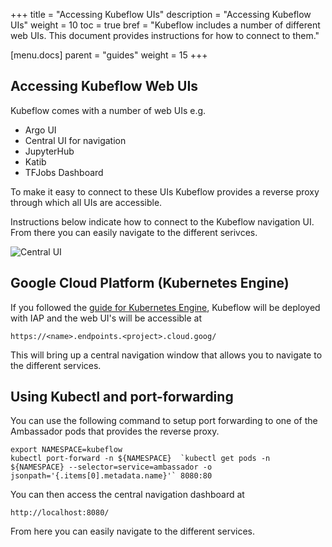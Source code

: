 +++
title = "Accessing Kubeflow UIs"
description = "Accessing Kubeflow UIs"
weight = 10
toc = true
bref = "Kubeflow includes a number of different web UIs. This document provides instructions for how to connect to them."

[menu.docs]
  parent = "guides"
  weight = 15
+++

## Accessing Kubeflow Web UIs

Kubeflow comes with a number of web UIs e.g.

* Argo UI
* Central UI for navigation
* JupyterHub
* Katib
* TFJobs Dashboard

To make it easy to connect to these UIs Kubeflow provides a reverse proxy through
which all UIs are accessible.

Instructions below indicate how to connect to the Kubeflow navigation UI. From
there you can easily navigate to the different serivces.

![Central UI](/docs/images/central-ui.png)


## Google Cloud Platform (Kubernetes Engine)

If you followed the [guide for Kubernetes Engine](/docs/started/getting-started-gke), Kubeflow will be deployed with
IAP and the web UI's will be accessible at

```
https://<name>.endpoints.<project>.cloud.goog/
```

This will bring up a central navigation window that allows you to navigate to the
different services.

## Using Kubectl and port-forwarding

You can use the following command to setup port forwarding to one of the Ambassador
pods that provides the reverse proxy.

```
export NAMESPACE=kubeflow
kubectl port-forward -n ${NAMESPACE}  `kubectl get pods -n ${NAMESPACE} --selector=service=ambassador -o jsonpath='{.items[0].metadata.name}'` 8080:80
```

You can then access the central navigation dashboard at

```
http://localhost:8080/
```

From here you can easily navigate to the different services.